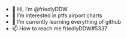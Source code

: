 - 👋 Hi, I’m @friedlyDDW
- 👀 I’m interested in ptfs airport charts
- 🌱 I’m currently learning everything of github
- 📫 How to reach me friedlyDDW#5337

<!---
friedlyDDW/friedlyDDW is a ✨ special ✨ repository because its `README.md` (this file) appears on your GitHub profile.
You can click the Preview link to take a look at your changes.
--->
